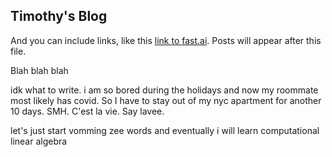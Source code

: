 ## Timothy's Blog

And you can include links, like this [link to fast.ai](https://www.youtube.com/watch?v=dQw4w9WgXcQ&ab_channel=RickAstley). Posts will appear after this file. 


Blah blah blah

idk what to write. i am so bored during the holidays and now my roommate most likely has covid. So I have to stay out of my nyc apartment for another 10 days. SMH. C'est la vie. Say lavee. 

let's just start vomming zee words and eventually i will learn computational linear algebra

